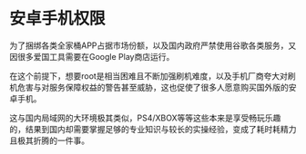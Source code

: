 # 安卓手机权限

为了捆绑各类全家桶APP占据市场份额，以及国内政府严禁使用谷歌各类服务，又因很多爱国工具需要在Google Play商店运行。

在这个前提下，想要root是相当困难且不断加强刷机难度，以及手机厂商夸大对刷机危害与对服务保障权益的警告甚至威胁，这也促使了很多人愿意购买国外版的安卓手机。

这与国内局域网的大环境极其类似，PS4/XBOX等等这些本来是享受畅玩乐趣的，结果到国内却需要掌握足够的专业知识与较长的实操经验，变成了耗时耗精力且极其折腾的一件事。

